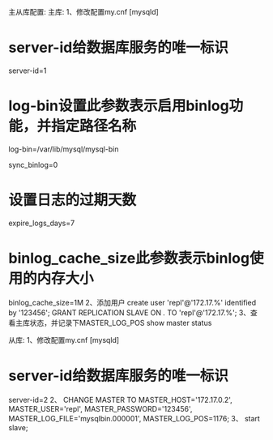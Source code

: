 主从库配置:
主库:
1、修改配置my.cnf
[mysqld]
# server-id给数据库服务的唯一标识
server-id=1

# log-bin设置此参数表示启用binlog功能，并指定路径名称
log-bin=/var/lib/mysql/mysql-bin

sync_binlog=0

# 设置日志的过期天数
expire_logs_days=7

# binlog_cache_size此参数表示binlog使用的内存大小
binlog_cache_size=1M
2、添加用户
create user 'repl'@'172.17.%' identified by '123456';
GRANT REPLICATION SLAVE ON *.* TO 'repl'@'172.17.%';
3、查看主库状态，并记录下MASTER_LOG_POS
show master status


从库:
1、修改配置my.cnf
[mysqld]
# server-id给数据库服务的唯一标识
server-id=2
2、
CHANGE MASTER TO MASTER_HOST='172.17.0.2', MASTER_USER='repl', MASTER_PASSWORD='123456', MASTER_LOG_FILE='mysqlbin.000001', MASTER_LOG_POS=1176;
3、
start slave;


